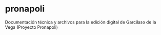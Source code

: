 # pronapoli
Documentación técnica y archivos para la edición digital de Garcilaso de la Vega (Proyecto Pronapoli)
